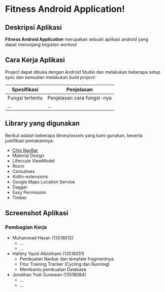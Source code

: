 # Fitness Android Application!

## Deskripsi Aplikasi

<!-- Buat Gambar Title -->

**Fitness Android Application** merupakan sebuah aplikasi android yang dapat menunjang kegiatan _workout_


## Cara Kerja Aplikasi

Project dapat dibuka dengan Android Studio dan melakukan beberapa *setup sync* dan kemudian melakukan *build project*:

| Spesifikasi | Penjelasan |
| --- | --- |
| Fungsi tertentu | Penjelasan cara fungsi-nya <!-- Bisa dengan detail --> |
| ... | ... |


## Library yang digunakan

Berikut adalah beberapa *library/assets* yang kami gunakan, beserta justifikasi pemakainnya:

- [Chip NavBar](https://github.com/ismaeldivita/chip-navigation-bar)
- Material Design
- Lifeccyle ViewModel
- Room
- Coroutines
- Kotlin-extensions
- Google Maps Location Service
- Dagger
- Easy Permission
- Timber

## Screenshot Aplikasi

<!-- Tambahin SS -->

### Pembagian Kerja

- Muhammad Hasan (13518012)
    - ...
    - ...
- Hafshy Yazid Albisthami (13518051)
    - Pembuatan Navbar dan template fragmentnya
    - Fitur Training Tracker (Cycling dan Running)
    - Membantu pembuatan Database
- Jonathan Yudi Gunawan (13518084)
    - ...
    - ...
